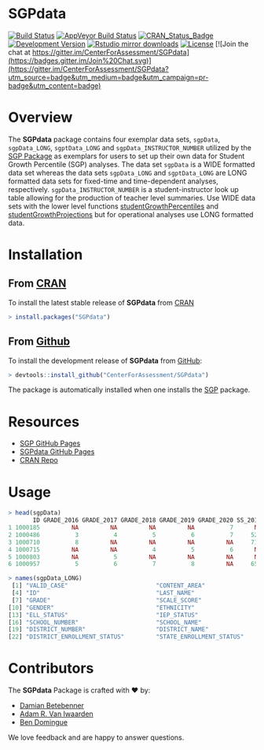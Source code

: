 SGPdata
=======


[![Build Status](https://travis-ci.org/CenterForAssessment/SGPdata.svg?branch=master)](https://travis-ci.org/CenterForAssessment/SGPdata)
[![AppVeyor Build Status](https://ci.appveyor.com/api/projects/status/github/centerforassessment/SGPdata?branch=master&svg=true)](https://ci.appveyor.com/project/centerforassessment/SGPdata)
[![CRAN_Status_Badge](https://www.r-pkg.org/badges/version/SGPdata)](https://cran.r-project.org/package=SGPdata)
[![Development Version](https://img.shields.io/badge/devel-22.0--0.0-brightgreen.svg)](https://github.com/CenterForAssessment/SGPdata)
[![Rstudio mirror downloads](https://cranlogs.r-pkg.org/badges/grand-total/SGPdata)](https://github.com/metacran/cranlogs.app)
[![License](https://img.shields.io/badge/license-GPL%203-brightgreen.svg?style=flat)](https://github.com/CenterForAssessment/SGPdata/blob/master/LICENSE.md)
[![Join the chat at https://gitter.im/CenterForAssessment/SGPdata](https://badges.gitter.im/Join%20Chat.svg)](https://gitter.im/CenterForAssessment/SGPdata?utm_source=badge&utm_medium=badge&utm_campaign=pr-badge&utm_content=badge)


# Overview

The **SGPdata** package contains four exemplar data sets, `sgpData`,  `sgpData_LONG`, `sgptData_LONG` and `sgpData_INSTRUCTOR_NUMBER`
utilized by the [SGP Package](https://CenterForAssessment.github.io/SGP/) as exemplars for users to set up their own data for Student Growth Percentile (SGP) analyses.
The data set `sgpData` is a WIDE formatted data set whereas the data sets `sgpData_LONG` and `sgptData_LONG` are LONG formatted data sets
for fixed-time and time-dependent analyses, respectively. `sgpData_INSTRUCTOR_NUMBER` is a student-instructor look up table allowing for the production of
teacher level summaries. Use WIDE data sets with the lower level functions
[studentGrowthPercentiles](https://github.com/CenterForAssessment/SGP/blob/master/R/studentGrowthPercentiles.R) and
[studentGrowthProjections](https://github.com/CenterForAssessment/SGP/blob/master/R/studentGrowthProjections.R) but for operational
analyses use LONG formatted data.


# Installation

## From [CRAN](https://CRAN.R-project.org/package=SGPdata)

To install the latest stable release of **SGPdata** from [CRAN](https://CRAN.R-project.org/package=SGPdata)

```R
> install.packages("SGPdata")
```

## From [Github](https://github.com/CenterForAssessment/SGPdata/)

To install the development release of **SGPdata** from [GitHub](https://github.com/CenterForAssessment/SGPdata/):

```R
> devtools::install_github("CenterForAssessment/SGPdata")
```

The package is automatically installed when one installs the [SGP](https://github.com/CenterForAssessment/SGP/) package.


# Resources

* [SGP GitHub Pages](https://sgp.io)
* [SGPdata GitHub Pages](https://CenterForAssessment.github.io/SGPdata)
* [CRAN Repo](https://CRAN.R-project.org/package=SGPdata)


# Usage

```R
> head(sgpData)
       ID GRADE_2016 GRADE_2017 GRADE_2018 GRADE_2019 GRADE_2020 SS_2016 SS_2017 SS_2018 SS_2019 SS_2020
1 1000185         NA         NA         NA         NA          7      NA      NA      NA      NA     520
2 1000486          3          4          5          6          7     524     548     607     592     656
3 1000710          8         NA         NA         NA         NA     713      NA      NA      NA      NA
4 1000715         NA         NA          4          5          6      NA      NA     469     492     551
5 1000803         NA          5         NA         NA         NA      NA     558      NA      NA      NA
6 1000957          5          6          7          8         NA     651     660     666     663      NA
```

```R
> names(sgpData_LONG)
 [1] "VALID_CASE"                         "CONTENT_AREA"                       "YEAR"
 [4] "ID"                                 "LAST_NAME"                          "FIRST_NAME"
 [7] "GRADE"                              "SCALE_SCORE"                        "ACHIEVEMENT_LEVEL"
[10] "GENDER"                             "ETHNICITY"                          "FREE_REDUCED_LUNCH_STATUS"
[13] "ELL_STATUS"                         "IEP_STATUS"                         "GIFTED_AND_TALENTED_PROGRAM_STATUS"
[16] "SCHOOL_NUMBER"                      "SCHOOL_NAME"                        "EMH_LEVEL"
[19] "DISTRICT_NUMBER"                    "DISTRICT_NAME"                      "SCHOOL_ENROLLMENT_STATUS"
[22] "DISTRICT_ENROLLMENT_STATUS"         "STATE_ENROLLMENT_STATUS"
```


# Contributors

The **SGPdata** Package is crafted with :heart: by:

* [Damian Betebenner](https://github.com/dbetebenner)
* [Adam R. Van Iwaarden](https://github.com/adamvi)
* [Ben Domingue](https://github.com/ben-domingue)

We love feedback and are happy to answer questions.
